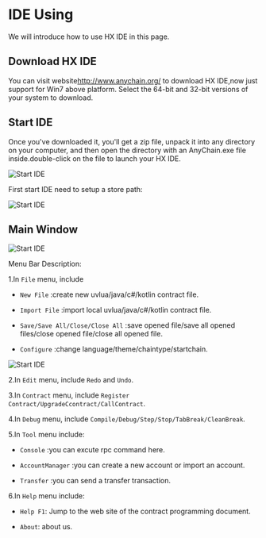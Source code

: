 # IDE Using

We will introduce how to use HX IDE in this page.

## Download HX IDE

You can visit website<http://www.anychain.org/> to download HX IDE,now just support for Win7 above platform. Select the 64-bit and 32-bit versions of your system to download.

## Start IDE

Once you've downloaded it, you'll get a zip file, unpack it into any directory on your computer, and then open the directory with an AnyChain.exe file inside.double-click on the file to launch your HX IDE.

![Start IDE](/img/research/start.png)

First start IDE need to setup a store path:

![Start IDE](/img/research/storepath.png)

## Main Window

![Start IDE](/img/research/main-window.png)

Menu Bar Description:

1.In `File` menu, include

* `New File` :create new uvlua/java/c#/kotlin contract file.

* `Import File` :import local uvlua/java/c#/kotlin contract file.

* `Save/Save All/Close/Close All` :save opened file/save all opened files/close opened file/close all opened file.

* `Configure` :change language/theme/chaintype/startchain.

![Start IDE](/img/research/configure.png)

2.In `Edit` menu, include `Redo` and `Undo`.

3.In `Contract` menu, include `Register Contract/UpgradeCcontract/CallContract`.

4.In `Debug` menu, include `Compile/Debug/Step/Stop/TabBreak/CleanBreak`.

5.In `Tool` menu include:

* `Console` :you can excute rpc command here.

* `AccountManager` :you can create a new account or import an account.

* `Transfer` :you can send a transfer transaction.

6.In `Help` menu include:

* `Help F1`: Jump to the web site of the contract programming document.

* `About`: about us.

